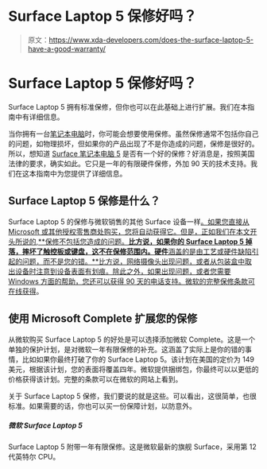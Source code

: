 # Surface Laptop 5 保修好吗？

> 原文：<https://www.xda-developers.com/does-the-surface-laptop-5-have-a-good-warranty/>

# Surface Laptop 5 保修好吗？

Surface Laptop 5 拥有标准保修，但你也可以在此基础上进行扩展。我们在本指南中有详细信息。

当你拥有一台[笔记本电脑](https://www.xda-developers.com/best-laptops/)时，你可能会想要使用保修。虽然保修通常不包括你自己的问题，如物理损坏，但如果你的产品出现了不是你造成的问题，保修是很好的。所以，想知道 [Surface 笔记本电脑 5](https://www.xda-developers.com/surface-laptop-5/) 是否有一个好的保修？好消息是，按照美国法律的要求，确实如此。它只是一年的有限硬件保修，外加 90 天的技术支持。我们在这本指南中为您提供了详细信息。

## Surface Laptop 5 保修是什么？

Surface Laptop 5 的保修与微软销售的其他 Surface 设备一样[。如果您直接从 Microsoft 或其他授权零售商处购买，您将自动获得它。但是，正如我们在本文开头所说的,**保修不包括您造成的问题。**比方说，如果你的 Surface Laptop 5 掉落，摔坏了触控板或键盘，这不在保修范围内。硬件**涵盖的是由工艺或硬件缺陷引起的问题，而不是您的错。**比方说，网络摄像头出现问题，或者从包装盒中取出设备时注意到设备表面有划痕。除此之外，如果出现问题，或者您需要 Windows 方面的帮助，您还可以获得 90 天的电话支持。微软的完整保修条款](https://www.xda-developers.com/best-microsoft-surface-pcs/)[可在线获得](https://support.microsoft.com/en-us/surface/surface-warranty-faq-1217913a-2692-424e-a5c4-0eb0de84f05a#:~:text=Your%20new%20Surface%20or%20Surface,90%20days%20of%20technical%20support)。

## 使用 Microsoft Complete 扩展您的保修

从微软购买 Surface Laptop 5 的好处是可以选择添加微软 Complete。这是一个单独的保护计划，是对微软一年有限保修的补充。这涵盖了实际上是你的错的事情，比如如果你最终打破了你的 Surface Laptop 5。该计划在美国的定价为 149 美元，根据该计划，您的表面将覆盖四年。微软提供捆绑包，你最终可以以更低的价格获得该计划。完整的条款可以在微软的网站上看到。

关于 Surface Laptop 5 保修，我们要说的就是这些。可以看出，这很简单，也很标准。如果需要的话，你也可以买一份保障计划，以防意外。

##### 微软 Surface Laptop 5

Surface Laptop 5 附带一年有限保修。这是微软最新的旗舰 Surface，采用第 12 代英特尔 CPU。